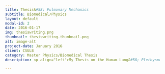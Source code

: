 ```yaml
---
title: Thesis&#58; Pulmonary Mechanics
subtitle: Biomedical/Physics
layout: default
modal-id: 2
date: 2016-01-17
img: thesiswriting.png
thumbnail: thesiswriting-thumbnail.png
alt: image-alt
project-date: January 2016
client: CSULB
category: Master Physics/Biomedical Thesis
description: <p align="left">My Thesis on the Human Lung&#58; Plethysmography, Spirometry, and Inverse Modeling. This thesis uses spirometric and plethysmograph data to determine characteristics and overall health of the lung. Then I used the data to perform modeling and parameter estimation to discern parameters of the lung that traditionally are obtained through invasive procedures. If you are an authorized contributor please click the button above to enter or download the GitHub repository. For further information visit the github project page <a href="http://louisdcoleman.github.io/Thesis/">Louis Coleman's Thesis</a>.<br><br><b>SKILLS USED</b><br><br>&#8226; Data Acquisition and Analysis<br>&#8226; Modeling and Simulation<br>&#8226; Research<br>&#8226; Experimentation<br>&#8226; Software Development and Scripting<br>&#8226; Subject Training<br>&#8226; Project Management</p>

---
```

